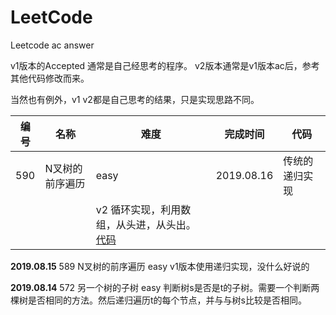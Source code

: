 # LeetCode
Leetcode ac answer

v1版本的Accepted 通常是自己经思考的程序。
v2版本通常是v1版本ac后，参考其他代码修改而来。

当然也有例外，v1 v2都是自己思考的结果，只是实现思路不同。

**编号**|**名称**|**难度**|**完成时间**|**代码**
--------|--------|--------|------------|--------
590|N叉树的前序遍历|easy|2019.08.16|传统的递归实现
|||v2 循环实现，利用数组，从头进，从头出。[代码](/590%20N-ary%20Tree%20Postorder%20Traversal/javascript/ac_v2.js)<br>

**2019.08.15**
589 N叉树的前序遍历 easy
v1版本使用递归实现，没什么好说的

**2019.08.14**
572 另一个树的子树 easy
判断树s是否是t的子树。需要一个判断两棵树是否相同的方法。然后递归遍历t的每个节点，并与与树s比较是否相同。
